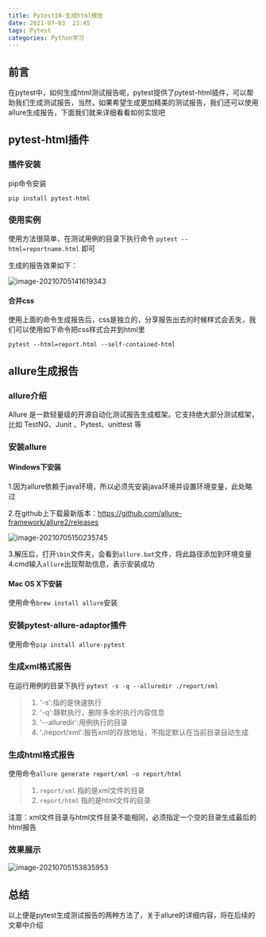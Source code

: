 ```yaml
---
title: Pytest10-生成html报告
date: 2021-07-03  23:45
tags: Pytest
categories: Python学习
---
```


## 前言

在pytest中，如何生成html测试报告呢，pytest提供了pytest-html插件，可以帮助我们生成测试报告，当然，如果希望生成更加精美的测试报告，我们还可以使用allure生成报告，下面我们就来详细看看如何实现吧

## pytest-html插件
### 插件安装

pip命令安装

```shell
pip install pytest-html
```

### 使用实例

使用方法很简单，在测试用例的目录下执行命令 `pytest --html=reportname.html` 即可

生成的报告效果如下：

![image-20210705141619343](https://img.rockche.cn//image-20210705141619343.png)

#### 合并css

使用上面的命令生成报告后，css是独立的，分享报告出去的时候样式会丢失，我们可以使用如下命令把css样式合并到html里

```shell
pytest --html=report.html --self-contained-html
```

## allure生成报告

### allure介绍

Allure 是一款轻量级的开源自动化测试报告生成框架。它支持绝大部分测试框架，比如 TestNG、Junit 、Pytest、unittest 等

### 安装allure

#### Windows下安装

1.因为allure依赖于java环境，所以必须先安装java环境并设置环境变量，此处略过

2.在github上下载最新版本：https://github.com/allure-framework/allure2/releases

![image-20210705150235745](https://img.rockche.cn//image-20210705150235745.png)

3.解压后，打开`\bin`文件夹，会看到`allure.bat`文件，将此路径添加到环境变量
4.cmd输入`allure`出现帮助信息，表示安装成功

#### Mac OS X下安装

使用命令`brew install allure`安装

### 安装pytest-allure-adaptor插件

使用命令`pip install allure-pytest`

### 生成xml格式报告

在运行用例的目录下执行 `pytest -s -q --alluredir ./report/xml`

> 1. '-s':指的是快速执行
> 2. '-q':静默执行，删除多余的执行内容信息
> 3. '--alluredir':用例执行的目录
> 4. './report/xml':报告xml的存放地址，不指定默认在当前目录自动生成

### 生成html格式报告

 使用命令`allure generate report/xml -o report/html`

> 1. `report/xml` 指的是xml文件的目录
> 2. `report/html` 指的是html文件的目录

注意：xml文件目录与html文件目录不能相同，必须指定一个空的目录生成最后的html报告

### 效果展示

![image-20210705153835953](https://img.rockche.cn//image-20210705153835953.png)

## 总结

以上便是pytest生成测试报告的两种方法了，关于allure的详细内容，将在后续的文章中介绍

